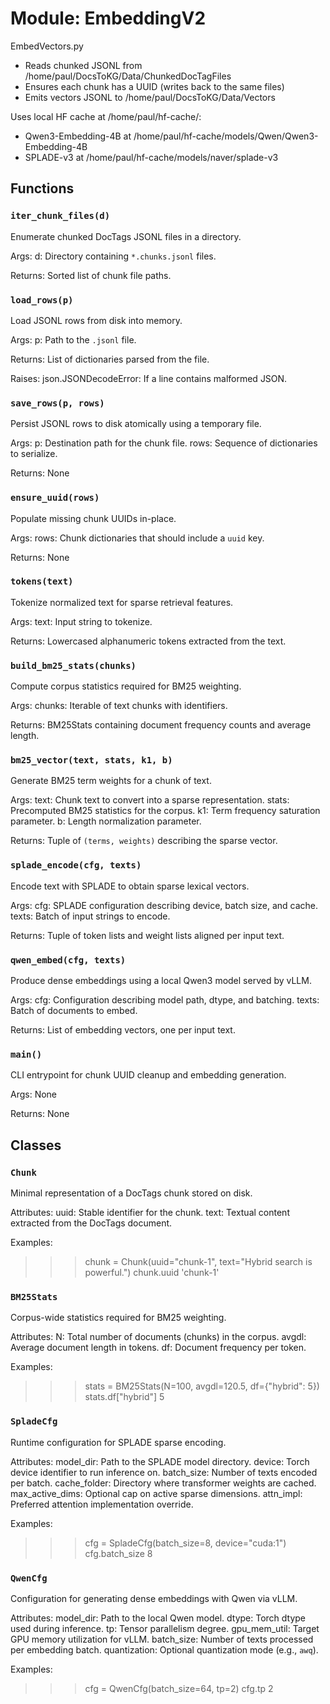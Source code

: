 # Module: EmbeddingV2

EmbedVectors.py

- Reads chunked JSONL from /home/paul/DocsToKG/Data/ChunkedDocTagFiles
- Ensures each chunk has a UUID (writes back to the same files)
- Emits vectors JSONL to /home/paul/DocsToKG/Data/Vectors

Uses local HF cache at /home/paul/hf-cache/:
  - Qwen3-Embedding-4B at   /home/paul/hf-cache/models/Qwen/Qwen3-Embedding-4B
  - SPLADE-v3 at            /home/paul/hf-cache/models/naver/splade-v3

## Functions

### `iter_chunk_files(d)`

Enumerate chunked DocTags JSONL files in a directory.

Args:
d: Directory containing `*.chunks.jsonl` files.

Returns:
Sorted list of chunk file paths.

### `load_rows(p)`

Load JSONL rows from disk into memory.

Args:
p: Path to the `.jsonl` file.

Returns:
List of dictionaries parsed from the file.

Raises:
json.JSONDecodeError: If a line contains malformed JSON.

### `save_rows(p, rows)`

Persist JSONL rows to disk atomically using a temporary file.

Args:
p: Destination path for the chunk file.
rows: Sequence of dictionaries to serialize.

Returns:
None

### `ensure_uuid(rows)`

Populate missing chunk UUIDs in-place.

Args:
rows: Chunk dictionaries that should include a `uuid` key.

Returns:
None

### `tokens(text)`

Tokenize normalized text for sparse retrieval features.

Args:
text: Input string to tokenize.

Returns:
Lowercased alphanumeric tokens extracted from the text.

### `build_bm25_stats(chunks)`

Compute corpus statistics required for BM25 weighting.

Args:
chunks: Iterable of text chunks with identifiers.

Returns:
BM25Stats containing document frequency counts and average length.

### `bm25_vector(text, stats, k1, b)`

Generate BM25 term weights for a chunk of text.

Args:
text: Chunk text to convert into a sparse representation.
stats: Precomputed BM25 statistics for the corpus.
k1: Term frequency saturation parameter.
b: Length normalization parameter.

Returns:
Tuple of `(terms, weights)` describing the sparse vector.

### `splade_encode(cfg, texts)`

Encode text with SPLADE to obtain sparse lexical vectors.

Args:
cfg: SPLADE configuration describing device, batch size, and cache.
texts: Batch of input strings to encode.

Returns:
Tuple of token lists and weight lists aligned per input text.

### `qwen_embed(cfg, texts)`

Produce dense embeddings using a local Qwen3 model served by vLLM.

Args:
cfg: Configuration describing model path, dtype, and batching.
texts: Batch of documents to embed.

Returns:
List of embedding vectors, one per input text.

### `main()`

CLI entrypoint for chunk UUID cleanup and embedding generation.

Args:
None

Returns:
None

## Classes

### `Chunk`

Minimal representation of a DocTags chunk stored on disk.

Attributes:
uuid: Stable identifier for the chunk.
text: Textual content extracted from the DocTags document.

Examples:
>>> chunk = Chunk(uuid="chunk-1", text="Hybrid search is powerful.")
>>> chunk.uuid
'chunk-1'

### `BM25Stats`

Corpus-wide statistics required for BM25 weighting.

Attributes:
N: Total number of documents (chunks) in the corpus.
avgdl: Average document length in tokens.
df: Document frequency per token.

Examples:
>>> stats = BM25Stats(N=100, avgdl=120.5, df={"hybrid": 5})
>>> stats.df["hybrid"]
5

### `SpladeCfg`

Runtime configuration for SPLADE sparse encoding.

Attributes:
model_dir: Path to the SPLADE model directory.
device: Torch device identifier to run inference on.
batch_size: Number of texts encoded per batch.
cache_folder: Directory where transformer weights are cached.
max_active_dims: Optional cap on active sparse dimensions.
attn_impl: Preferred attention implementation override.

Examples:
>>> cfg = SpladeCfg(batch_size=8, device="cuda:1")
>>> cfg.batch_size
8

### `QwenCfg`

Configuration for generating dense embeddings with Qwen via vLLM.

Attributes:
model_dir: Path to the local Qwen model.
dtype: Torch dtype used during inference.
tp: Tensor parallelism degree.
gpu_mem_util: Target GPU memory utilization for vLLM.
batch_size: Number of texts processed per embedding batch.
quantization: Optional quantization mode (e.g., `awq`).

Examples:
>>> cfg = QwenCfg(batch_size=64, tp=2)
>>> cfg.tp
2
